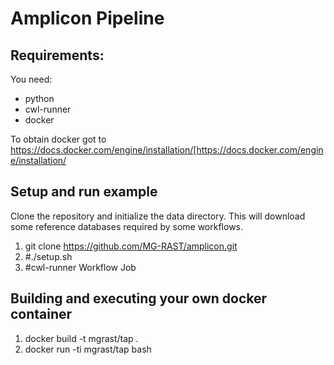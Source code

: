 # Amplicon Pipeline

## Requirements:

You need:

- python
- cwl-runner
- docker

To obtain docker got to https://docs.docker.com/engine/installation/[https://docs.docker.com/engine/installation/

## Setup and run example

Clone the repository and initialize the data directory. This will download some reference databases required by some workflows.

1. git clone https://github.com/MG-RAST/amplicon.git
2. #./setup.sh
3. #cwl-runner Workflow Job



## Building and executing your own docker container
1. docker build -t mgrast/tap .
2. docker run -ti mgrast/tap bash
